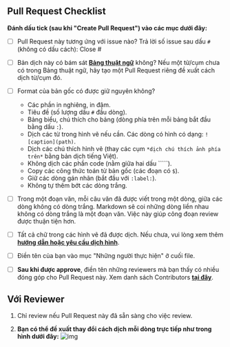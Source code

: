 ## Pull Request Checklist

**Đánh dấu tick (sau khi "Create Pull Request") vào các mục dưới đây:**

* [ ] Pull Request này tương ứng với issue nào? Trả lời số issue sau dấu `#` (không có dấu cách): Close #

* [ ] Bản dịch này có bám sát **[Bảng thuật ngữ](https://github.com/aivivn/d2l-vn/blob/master/glossary.md)** không? Nếu một từ/cụm chưa có trong Bảng thuật ngữ, hãy tạo một Pull Request riêng đề xuất cách dịch từ/cụm đó.

* [ ] Format của bản gốc có được giữ nguyên không?
    * Các phần in nghiêng, in đậm.
    * Tiêu đề (số lượng dấu `#` đầu dòng).
    * Bảng biểu, chú thích cho bảng (dòng phía trên mỗi bảng bắt đầu bằng dấu `:`).
    * Dịch các từ trong hình vẽ nếu cần. Các dòng có hình có dạng: `![caption](path)`.
    * Dịch các chú thích hình vẽ (thay các cụm `*dịch chú thích ảnh phía trên*` bằng bản dịch tiếng Việt).
    * Không dịch các phần code (nằm giữa hai dấu `````).
    * Copy các công thức toán từ bản gốc (các đoạn có `$`).
    * Giữ các dòng gán nhãn (bắt đầu với `:label:`).
    * Không tự thêm bớt các dòng trắng.
     
* [ ] Trong một đoạn văn, mỗi câu văn đã được viết trong một dòng, giữa các dòng không có dòng trắng. Markdown sẽ coi những dòng liền nhau không có dòng trắng là một đoạn văn. Việc này giúp công đoạn review được thuận tiện hơn.

* [ ] Tất cả chữ trong các hình vẽ đã được dịch. Nếu chưa, vui lòng xem thêm **[hướng dẫn hoặc yêu cầu dịch hình](https://github.com/aivivn/d2l-vn/blob/master/img/README.md)**.

* [ ] Điền tên của bạn vào mục "Những người thực hiện" ở cuối file.

* [ ] **Sau khi được approve**, điền tên những reviewers mà bạn thấy có nhiều đóng góp cho Pull Request này. Xem danh sách Contributors **[tại đây](https://github.com/aivivn/d2l-vn/blob/master/docs/contributors_info.md)**.

## Với Reviewer

1. Chỉ review nếu Pull Request này đã sẵn sàng cho việc review.

2. **Bạn có thể đề xuất thay đổi cách dịch mỗi dòng trực tiếp như trong hình dưới đây:**
![img](https://user-images.githubusercontent.com/19977/58752991-f39d0880-846c-11e9-8c03-c7aded86ee9b.png)
